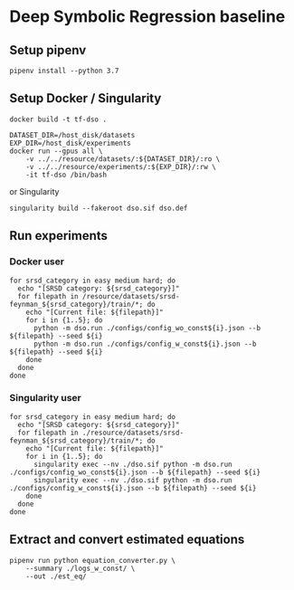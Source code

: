 # Deep Symbolic Regression baseline

## Setup pipenv
```shell
pipenv install --python 3.7
```

## Setup Docker / Singularity
```shell
docker build -t tf-dso .

DATASET_DIR=/host_disk/datasets
EXP_DIR=/host_disk/experiments
docker run --gpus all \
    -v ../../resource/datasets/:${DATASET_DIR}/:ro \
    -v ../../resource/experiments/:${EXP_DIR}/:rw \
    -it tf-dso /bin/bash
```

or Singularity
```shell
singularity build --fakeroot dso.sif dso.def
```

## Run experiments

### Docker user
```shell
for srsd_category in easy medium hard; do
  echo "[SRSD category: ${srsd_category}]"
  for filepath in /resource/datasets/srsd-feynman_${srsd_category}/train/*; do
    echo "[Current file: ${filepath}]"
    for i in {1..5}; do
	  python -m dso.run ./configs/config_wo_const${i}.json --b ${filepath} --seed ${i}
	  python -m dso.run ./configs/config_w_const${i}.json --b ${filepath} --seed ${i}
	done
  done
done
```

### Singularity user

```shell
for srsd_category in easy medium hard; do
  echo "[SRSD category: ${srsd_category}]"
  for filepath in ./resource/datasets/srsd-feynman_${srsd_category}/train/*; do
    echo "[Current file: ${filepath}]"
    for i in {1..5}; do
	  singularity exec --nv ./dso.sif python -m dso.run ./configs/config_wo_const${i}.json --b ${filepath} --seed ${i}
	  singularity exec --nv ./dso.sif python -m dso.run ./configs/config_w_const${i}.json --b ${filepath} --seed ${i}
	done
  done
done
```

## Extract and convert estimated equations

```shell
pipenv run python equation_converter.py \
    --summary ./logs_w_const/ \
    --out ./est_eq/
```
